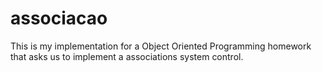 # associacao
This is my implementation for a Object Oriented Programming homework that asks us to implement a associations system control.
